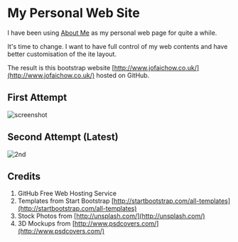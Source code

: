 My Personal Web Site
===============

I have been using [About Me](bit.ly/aboutme_jofaichow) as my personal web page for quite a while. 

It's time to change. I want to have full control of my web contents and have better customisation of the ite layout.

The result is this bootstrap website [http://www.jofaichow.co.uk/](http://www.jofaichow.co.uk/) hosted on GitHub.

## First Attempt

![screenshot](http://i.imgur.com/A83lNTz.jpg)

## Second Attempt (Latest)

![2nd](http://i.imgur.com/cUL3afC.jpg)


## Credits

1. GitHub Free Web Hosting Service
2. Templates from Start Bootstrap [http://startbootstrap.com/all-templates](http://startbootstrap.com/all-templates)
3. Stock Photos from [http://unsplash.com/](http://unsplash.com/)
4. 3D Mockups from [http://www.psdcovers.com/](http://www.psdcovers.com/)